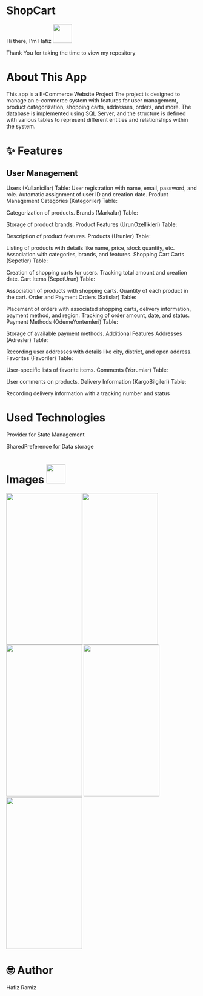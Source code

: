 # ShopCart 
Hi there, I'm Hafiz <img src="https://user-images.githubusercontent.com/102408138/181803992-c16d979a-e758-425b-8561-45bdf4fd04ec.gif" width="50" height="50" />

Thank You for taking the time to view my repository
# About This App
This app is a E-Commerce Website Project
The project is designed to manage an e-commerce system with features for user management, product categorization, shopping carts, addresses, orders, and more. The database is implemented using SQL Server, and the structure is defined with various tables to represent different entities and relationships within the system.

# ✨ Features

## User Management
Users (Kullanicilar) Table:
User registration with name, email, password, and role.
Automatic assignment of user ID and creation date.
Product Management
Categories (Kategoriler) Table:

Categorization of products.
Brands (Markalar) Table:

Storage of product brands.
Product Features (UrunOzellikleri) Table:

Description of product features.
Products (Urunler) Table:

Listing of products with details like name, price, stock quantity, etc.
Association with categories, brands, and features.
Shopping Cart
Carts (Sepetler) Table:

Creation of shopping carts for users.
Tracking total amount and creation date.
Cart Items (SepetUrun) Table:

Association of products with shopping carts.
Quantity of each product in the cart.
Order and Payment
Orders (Satislar) Table:

Placement of orders with associated shopping carts, delivery information, payment method, and region.
Tracking of order amount, date, and status.
Payment Methods (OdemeYontemleri) Table:

Storage of available payment methods.
Additional Features
Addresses (Adresler) Table:

Recording user addresses with details like city, district, and open address.
Favorites (Favoriler) Table:

User-specific lists of favorite items.
Comments (Yorumlar) Table:

User comments on products.
Delivery Information (KargoBilgileri) Table:

Recording delivery information with a tracking number and status
# Used Technologies

Provider for State Management

SharedPreference for Data storage

# Images <img src="https://user-images.githubusercontent.com/102408138/181803745-a7421993-ec40-4ac6-bc71-9f7cf25dbb4d.gif" width="50" height="50" />
<img src="https://user-images.githubusercontent.com/102408138/181799966-0a7d0ca3-ca76-4235-bdc1-d2ff5c31ef7f.jpg" width="200" height="400" /><img src="https://user-images.githubusercontent.com/102408138/181801178-6c3698dc-57d6-4d5a-bd6f-6f7c7b846788.jpg"  width="200" height="400" />
<img src="https://user-images.githubusercontent.com/102408138/181802181-17ccb66d-1867-420c-9014-cceb046e0695.jpg" width="200" height="400" />
<img src="https://user-images.githubusercontent.com/102408138/181802926-3097865b-d0ae-49c4-96f5-fbcafcd402f1.jpg" width="200" height="400" />
<img src="https://user-images.githubusercontent.com/102408138/181803085-d2d9c699-e950-48aa-8131-886b5e0fbd4f.jpg" width="200" height="400" />

# 🤓 Author

Hafiz Ramiz

